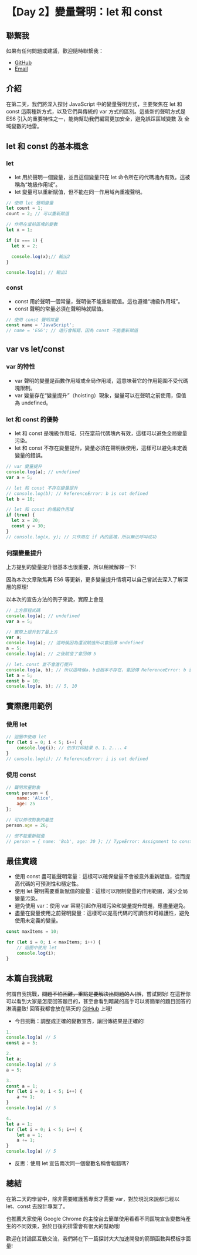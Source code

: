 # 【Day 2】變量聲明：let 和 const

## 聯繫我
如果有任何問題或建議，歡迎隨時聯繫我：
- [GitHub](https://github.com/Chung-Chi-Lin)
- [Email](mailto:z0925955648@gmail.com)

## 介紹

在第二天，我們將深入探討 JavaScript 中的變量聲明方式，主要聚焦在 let 和 const 這兩種新方式，以及它們與傳統的 var 方式的區別。這些新的聲明方式是 ES6 引入的重要特性之一，能夠幫助我們編寫更加安全，避免誤踩區域變數 及 全域變數的地雷。

## let 和 const 的基本概念
### let
- let 用於聲明一個變量，並且這個變量只在 let 命令所在的代碼塊內有效。這被稱為“塊級作用域”。
- let 變量可以重新賦值，但不能在同一作用域內重複聲明。

``` javascript
// 使用 let 聲明變量
let count = 1;
count = 2; // 可以重新賦值
```
``` javascript
// 作用在當前區塊的變數
let x = 1;

if (x === 1) {
  let x = 2;

  console.log(x);// 輸出2
}

console.log(x); // 輸出1
```
### const
- const 用於聲明一個常量，聲明後不能重新賦值。這也遵循“塊級作用域”。
- const 聲明的常量必須在聲明時就賦值。
``` javascript
// 使用 const 聲明常量
const name = 'JavaScript';
// name = 'ES6'; // 這行會報錯，因為 const 不能重新賦值
```
## var vs let/const

### var 的特性
- var 聲明的變量是函數作用域或全局作用域，這意味著它的作用範圍不受代碼塊限制。
- var 變量存在“變量提升”（hoisting）現象，變量可以在聲明之前使用，但值為 undefined。

### let 和 const 的優勢
- let 和 const 是塊級作用域，只在當前代碼塊內有效，這樣可以避免全局變量污染。
- let 和 const 不存在變量提升，變量必須在聲明後使用，這樣可以避免未定義變量的錯誤。
``` javascript
// var 變量提升
console.log(a); // undefined
var a = 5;

// let 和 const 不存在變量提升
// console.log(b); // ReferenceError: b is not defined
let b = 10;

// let 和 const 的塊級作用域
if (true) {
  let x = 20;
  const y = 30;
}
// console.log(x, y); // 只作用在 if 內的區塊，所以無法呼叫成功
```
### 何謂變量提升
上方提到的變量提升很基本也很重要，所以稍微解釋一下!

因為本次文章聚焦再 ES6 等更新，更多變量提升情境可以自己嘗試去深入了解深層的原理!

以本次的宣告方法的例子來說，實際上會是
```javascript
// 上方原程式碼
console.log(a); // undefined
var a = 5;

// 實際上提升到了最上方
var a;
console.log(a); // 這時候因為還沒賦值所以會回傳 undefined
a = 5;
console.log(a); // 之後賦值了會回傳 5
```

```javascript
// let、const 並不會進行提升
console.log(a, b); // 所以這時候a、b也根本不存在，會回傳 ReferenceError: b is not defined
let a = 5;
const b = 10;
console.log(a, b); // 5, 10
```

## 實際應用範例
### 使用 let

```javascript
// 迴圈中使用 let
for (let i = 0; i < 5; i++) {
    console.log(i); // 依序打印結果 0、1、2...、4
}
// console.log(i); // ReferenceError: i is not defined
```
### 使用 const

```javascript
// 聲明常量對象
const person = {
    name: 'Alice',
    age: 25
};

// 可以修改對象的屬性
person.age = 26;

// 但不能重新賦值
// person = { name: 'Bob', age: 30 }; // TypeError: Assignment to constant variable.
```

## 最佳實踐
- 使用 const 盡可能聲明常量：這樣可以確保變量不會被意外重新賦值，從而提高代碼的可預測性和穩定性。
- 使用 let 聲明需要重新賦值的變量：這樣可以限制變量的作用範圍，減少全局變量污染。
- 避免使用 var：使用 var 容易引起作用域污染和變量提升問題，應盡量避免。
- 盡量在變量使用之前聲明變量：這樣可以提高代碼的可讀性和可維護性，避免使用未定義的變量。

```javascript
const maxItems = 10;

for (let i = 0; i < maxItems; i++) {
    // 迴圈中使用 let
    console.log(i);
}
```
## 本篇自我挑戰
何謂自我挑戰，~~問題不怕困難，重點是要解決出問題的人(誤~~，嘗試開始! 在這裡你可以看到大家是怎麼回答題目的，甚至會看到暗藏的高手可以將簡單的題目回答的淋漓盡致!
回答我都會放在隔天的 [GitHub](https://github.com/Chung-Chi-Lin) 上哦!

- 今日挑戰：調整成正確的變數宣告，讓回傳結果是正確的!
```javascript
1.
console.log(a) // 5
const a = 5;

2.
let a;
console.log(a) // 5
a = 5;

3.
const a = 1;
for (let i = 0; i < 5; i++) {
	a += 1;
}
console.log(a) // 5

4.
let a = 1;
for (let i = 0; i < 5; i++) {
	let a = 1;
	a += 1;
}
console.log(a) // 5
```
- 反思：使用 let 宣告兩次同一個變數名稱會報錯嗎?

## 總結

在第二天的學習中，除非需要維護舊專案才需要 var，對於現況來說都已經以 let、const 去設計專案了。

也推薦大家使用 Google Chrome 的主控台去簡單使用看看不同區塊宣告變數時產生的不同效果，對於日後的排雷會有很大的幫助哦!

歡迎在討論區互動交流，我們將在下一篇探討大大加速開發的箭頭函數與模板字面量!

